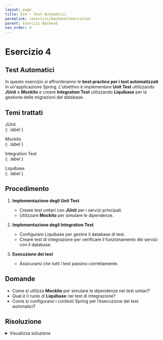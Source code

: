 ```yaml
---
layout: page  
title: Ex4 ~ Test Automatici  
permalink: /esercizi/backend/esercizio4  
parent: Esercizi Backend  
nav_order: 4  
---
```


# Esercizio 4  

## Test Automatici  
In questo esercizio si affronteranno le **best practice per i test automatizzati** in un'applicazione Spring. L'obiettivo è implementare **Unit Test** utilizzando **JUnit** e **Mockito** e creare **Integration Test** utilizzando **Liquibase** per la gestione delle migrazioni del database.  

## Temi trattati  
JUnit  
{: .label }  

Mockito  
{: .label }  

Integration Test  
{: .label }  

Liquibase  
{: .label }  

## Procedimento  
1. **Implementazione degli Unit Test**  
   - Creare test unitari con **JUnit** per i servizi principali.  
   - Utilizzare **Mockito** per simulare le dipendenze.  

2. **Implementazione degli Integration Test**  
   - Configurare Liquibase per gestire il database di test.  
   - Creare test di integrazione per verificare il funzionamento dei servizi con il database.  

3. **Esecuzione dei test**  
   - Assicurarsi che tutti i test passino correttamente.  

## Domande  
- Come si utilizza **Mockito** per simulare le dipendenze nei test unitari?  
- Qual è il ruolo di **Liquibase** nei test di integrazione?  
- Come si configurano i contesti Spring per l’esecuzione dei test automatici?  

## Risoluzione  
<details>  
  <summary>Visualizza soluzione</summary>  
  <ol>  
    <li>  
      **Configurazione degli Unit Test con JUnit e Mockito**  
      - Esempio di test unitario per un servizio con una dipendenza mockata:  
      ```java  
      @ExtendWith(MockitoExtension.class)  
      class EventServiceTest {  

          @Mock  
          private EventRepository eventRepository;  

          @InjectMocks  
          private EventService eventService;  

          @Test  
          void testCreateEvent() {  
              Event event = new Event("Evento1", "Luogo1");  
              when(eventRepository.save(any(Event.class))).thenReturn(event);  

              Event result = eventService.createEvent(event);  

              assertNotNull(result);  
              assertEquals("Evento1", result.getName());  
              verify(eventRepository, times(1)).save(event);  
          }  
      }  
      ```  
    </li>  

    <li>  
      **Configurazione di Liquibase per i test di integrazione**  
      - Aggiungere dipendenze al `pom.xml`:  
      ```xml  
      <dependency>  
          <groupId>org.liquibase</groupId>  
          <artifactId>liquibase-core</artifactId>  
      </dependency>  
      ```  
      - Configurare `application-test.yml`:  
      ```yaml  
      spring:  
        datasource:  
          url: jdbc:h2:mem:testdb  
          driver-class-name: org.h2.Driver  
          username: sa  
          password:  
        liquibase:  
          change-log: classpath:db/changelog/changelog-master.xml  
      ```  
    </li>  

    <li>  
      **Creazione di un Integration Test**  
      - Esempio di test di integrazione con SpringBootTest e Liquibase:  
      ```java  
      @SpringBootTest  
      @AutoConfigureTestDatabase(replace = AutoConfigureTestDatabase.Replace.NONE)  
      @TestPropertySource(locations = "classpath:application-test.yml")  
      class EventIntegrationTest {  

          @Autowired  
          private MockMvc mockMvc;  

          @Test  
          void testCreateEventIntegration() throws Exception {  
              String eventJson = "{ \"name\": \"Evento1\", \"place\": \"Luogo1\" }";  

              mockMvc.perform(post("/event")  
                      .contentType(MediaType.APPLICATION_JSON)  
                      .content(eventJson))  
                  .andExpect(status().isOk())  
                  .andExpect(jsonPath("$.name").value("Evento1"));  
          }  
      }  
      ```  
    </li>  

    <li>  
      **Esecuzione dei test**  
      - Eseguire i test utilizzando Maven
